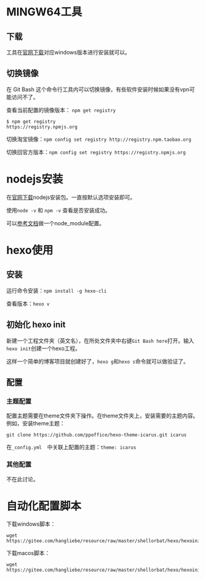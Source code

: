 # MINGW64工具

## 下载

工具在[官网下载](https://git-scm.com/downloads)对应windows版本进行安装就可以。

## 切换镜像

在 Git Bash 这个命令行工具内可以切换镜像，有些软件安装时候如果没有vpn可能访问不了。

查看当前配置的镜像版本： `npm get registry `

```
$ npm get registry
https://registry.npmjs.org
```

切换淘宝镜像：`npm config set registry http://registry.npm.taobao.org `

切换回官方版本：`npm config set registry https://registry.npmjs.org`

# nodejs安装

在[官网下载](https://nodejs.org/en/)nodejs安装包。一直按默认选项安装即可。

 使用`node -v` 和 `npm -v`  查看是否安装成功。

可以[参考文档](https://zhuanlan.zhihu.com/p/105715224)做一个node_module配置。

# hexo使用

## 安装

运行命令安装：`npm install -g hexo-cli`

查看版本：`hexo v`

## 初始化 hexo init

新建一个工程文件夹（英文名），在所处文件夹中右键`Git Bash here`打开。输入`hexo init`创建一个hexo工程。

这样一个简单的博客项目就创建好了，`hexo g`和`hexo s`命令就可以做验证了。

## 配置

### 主题配置

配置主题需要在theme文件夹下操作。在theme文件夹上，安装需要的主题内容。例如，安装theme主题：

```
git clone https://github.com/ppoffice/hexo-theme-icarus.git icarus 
```

在`_config.yml  `中关联上配置的主题：`theme: icarus`

### 其他配置

不在此讨论。

# 自动化配置脚本

下载windows脚本：

```
wget https://gitee.com/hangliebe/resource/raw/master/shellorbat/hexo/hexoinit_for_windows.sh
```

下载macos脚本：

```
wget https://gitee.com/hangliebe/resource/raw/master/shellorbat/hexo/hexoinit_for_macos.sh
```

